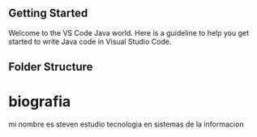 ## Getting Started

Welcome to the VS Code Java world. Here is a guideline to help you get started to write Java code in Visual Studio Code.

## Folder Structure

# biografia

mi nombre es steven 
estudio tecnologia en sistemas de la informacion 